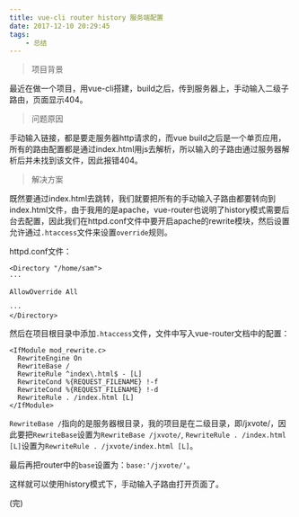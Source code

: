 ```yaml
---
title: vue-cli router history 服务端配置
date: 2017-12-10 20:29:45
tags:
	- 总结
---
```


> 项目背景

最近在做一个项目，用vue-cli搭建，build之后，传到服务器上，手动输入二级子路由，页面显示404。

> 问题原因

手动输入链接，都是要走服务器http请求的，而vue build之后是一个单页应用，所有的路由配置都是通过index.html用js去解析，所以输入的子路由通过服务器解析后并未找到该文件，因此报错404。

> 解决方案

既然要通过index.html去跳转，我们就要把所有的手动输入子路由都要转向到index.html文件，由于我用的是apache，vue-router也说明了history模式需要后台去配置，因此我们在httpd.conf文件中要开启apache的rewrite模块，然后设置允许通过`.htaccess`文件来设置`override`规则。

httpd.conf文件：
```
<Directory "/home/sam">
···

AllowOverride All

···
</Directory>
```

然后在项目根目录中添加`.htaccess`文件，文件中写入vue-router文档中的配置：
```
<IfModule mod_rewrite.c>
  RewriteEngine On
  RewriteBase /
  RewriteRule ^index\.html$ - [L]
  RewriteCond %{REQUEST_FILENAME} !-f
  RewriteCond %{REQUEST_FILENAME} !-d
  RewriteRule . /index.html [L]
</IfModule>
```

`RewriteBase /`指向的是服务器根目录，我的项目是在二级目录，即/jxvote/，因此要把`RewriteBase`设置为`RewriteBase /jxvote/`, `RewriteRule . /index.html [L]`设置为`RewriteRule . /jxvote/index.html [L]`。

最后再把router中的`base`设置为：`base:'/jxvote/'`。

这样就可以使用history模式下，手动输入子路由打开页面了。

(完)